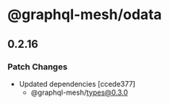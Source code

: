 # @graphql-mesh/odata

## 0.2.16
### Patch Changes

- Updated dependencies [ccede377]
  - @graphql-mesh/types@0.3.0
